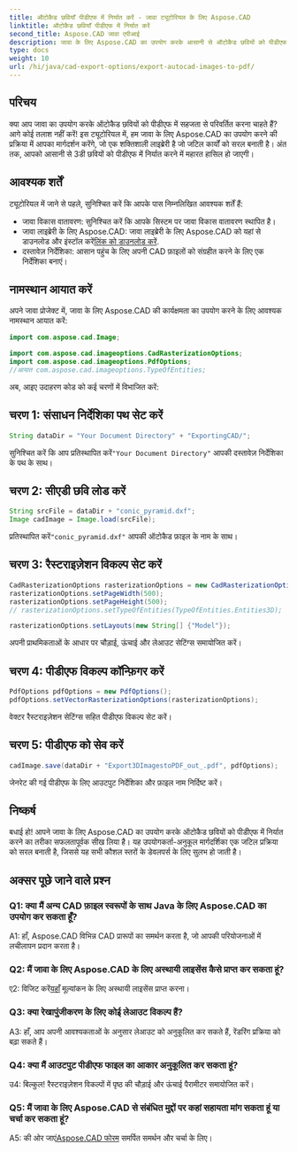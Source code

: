 ```yaml
---
title: ऑटोकैड छवियाँ पीडीएफ में निर्यात करें - जावा ट्यूटोरियल के लिए Aspose.CAD
linktitle: ऑटोकैड छवियाँ पीडीएफ में निर्यात करें
second_title: Aspose.CAD जावा एपीआई
description: जावा के लिए Aspose.CAD का उपयोग करके आसानी से ऑटोकैड छवियों को पीडीएफ में निर्यात करें। निर्बाध एकीकरण के लिए हमारी चरण-दर-चरण मार्गदर्शिका का पालन करें।
type: docs
weight: 10
url: /hi/java/cad-export-options/export-autocad-images-to-pdf/
---
```

## परिचय

क्या आप जावा का उपयोग करके ऑटोकैड छवियों को पीडीएफ में सहजता से परिवर्तित करना चाहते हैं? आगे कोई तलाश नहीं करें! इस ट्यूटोरियल में, हम जावा के लिए Aspose.CAD का उपयोग करने की प्रक्रिया में आपका मार्गदर्शन करेंगे, जो एक शक्तिशाली लाइब्रेरी है जो जटिल कार्यों को सरल बनाती है। अंत तक, आपको आसानी से 3डी छवियों को पीडीएफ में निर्यात करने में महारत हासिल हो जाएगी।

## आवश्यक शर्तें

ट्यूटोरियल में जाने से पहले, सुनिश्चित करें कि आपके पास निम्नलिखित आवश्यक शर्तें हैं:

- जावा विकास वातावरण: सुनिश्चित करें कि आपके सिस्टम पर जावा विकास वातावरण स्थापित है।
-  जावा लाइब्रेरी के लिए Aspose.CAD: जावा लाइब्रेरी के लिए Aspose.CAD को यहां से डाउनलोड और इंस्टॉल करें[लिंक को डाउनलोड करें](https://releases.aspose.com/cad/java/).
- दस्तावेज़ निर्देशिका: आसान पहुंच के लिए अपनी CAD फ़ाइलों को संग्रहीत करने के लिए एक निर्देशिका बनाएं।

## नामस्थान आयात करें

अपने जावा प्रोजेक्ट में, जावा के लिए Aspose.CAD की कार्यक्षमता का उपयोग करने के लिए आवश्यक नामस्थान आयात करें:

```java
import com.aspose.cad.Image;

import com.aspose.cad.imageoptions.CadRasterizationOptions;
import com.aspose.cad.imageoptions.PdfOptions;
//आयात com.aspose.cad.imageoptions.TypeOfEntities;
```

अब, आइए उदाहरण कोड को कई चरणों में विभाजित करें:

## चरण 1: संसाधन निर्देशिका पथ सेट करें

```java
String dataDir = "Your Document Directory" + "ExportingCAD/";
```

 सुनिश्चित करें कि आप प्रतिस्थापित करें`"Your Document Directory"` आपकी दस्तावेज़ निर्देशिका के पथ के साथ।

## चरण 2: सीएडी छवि लोड करें

```java
String srcFile = dataDir + "conic_pyramid.dxf";
Image cadImage = Image.load(srcFile);
```

 प्रतिस्थापित करें`"conic_pyramid.dxf"` आपकी ऑटोकैड फ़ाइल के नाम के साथ।

## चरण 3: रैस्टराइज़ेशन विकल्प सेट करें

```java
CadRasterizationOptions rasterizationOptions = new CadRasterizationOptions();
rasterizationOptions.setPageWidth(500);
rasterizationOptions.setPageHeight(500);
// rasterizationOptions.setTypeOfEntities(TypeOfEntities.Entities3D);

rasterizationOptions.setLayouts(new String[] {"Model"});
```

अपनी प्राथमिकताओं के आधार पर चौड़ाई, ऊंचाई और लेआउट सेटिंग्स समायोजित करें।

## चरण 4: पीडीएफ विकल्प कॉन्फ़िगर करें

```java
PdfOptions pdfOptions = new PdfOptions();
pdfOptions.setVectorRasterizationOptions(rasterizationOptions);
```

वेक्टर रैस्टराइज़ेशन सेटिंग्स सहित पीडीएफ विकल्प सेट करें।

## चरण 5: पीडीएफ को सेव करें

```java
cadImage.save(dataDir + "Export3DImagestoPDF_out_.pdf", pdfOptions);
```

जेनरेट की गई पीडीएफ के लिए आउटपुट निर्देशिका और फ़ाइल नाम निर्दिष्ट करें।

## निष्कर्ष

बधाई हो! आपने जावा के लिए Aspose.CAD का उपयोग करके ऑटोकैड छवियों को पीडीएफ में निर्यात करने का तरीका सफलतापूर्वक सीख लिया है। यह उपयोगकर्ता-अनुकूल मार्गदर्शिका एक जटिल प्रक्रिया को सरल बनाती है, जिससे यह सभी कौशल स्तरों के डेवलपर्स के लिए सुलभ हो जाती है।

## अक्सर पूछे जाने वाले प्रश्न

### Q1: क्या मैं अन्य CAD फ़ाइल स्वरूपों के साथ Java के लिए Aspose.CAD का उपयोग कर सकता हूँ?

A1: हाँ, Aspose.CAD विभिन्न CAD प्रारूपों का समर्थन करता है, जो आपकी परियोजनाओं में लचीलापन प्रदान करता है।

### Q2: मैं जावा के लिए Aspose.CAD के लिए अस्थायी लाइसेंस कैसे प्राप्त कर सकता हूं?

 ए2: विजिट करें[यहाँ](https://purchase.aspose.com/temporary-license/) मूल्यांकन के लिए अस्थायी लाइसेंस प्राप्त करना।

### Q3: क्या रेखापुंजीकरण के लिए कोई लेआउट विकल्प हैं?

A3: हाँ, आप अपनी आवश्यकताओं के अनुसार लेआउट को अनुकूलित कर सकते हैं, रेंडरिंग प्रक्रिया को बढ़ा सकते हैं।

### Q4: क्या मैं आउटपुट पीडीएफ फाइल का आकार अनुकूलित कर सकता हूं?

उ4: बिल्कुल! रैस्टराइज़ेशन विकल्पों में पृष्ठ की चौड़ाई और ऊंचाई पैरामीटर समायोजित करें।

### Q5: मैं जावा के लिए Aspose.CAD से संबंधित मुद्दों पर कहां सहायता मांग सकता हूं या चर्चा कर सकता हूं?

 A5: की ओर जाएं[Aspose.CAD फोरम](https://forum.aspose.com/c/cad/19) समर्पित समर्थन और चर्चा के लिए।